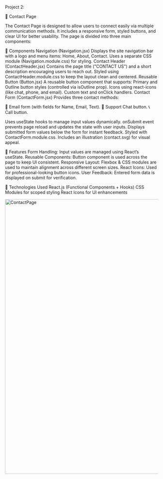 Project 2:

📩 Contact Page

The Contact Page is designed to allow users to connect easily via multiple communication methods. It includes a responsive form, styled buttons, and clear UI for better usability. The page is divided into three main components:

🔹 Components
Navigation (Navigation.jsx)
Displays the site navigation bar with a logo and menu items: Home, About, Contact.
Uses a separate CSS module (Navigation.module.css) for styling.
Contact Header (ContactHeader.jsx)
Contains the page title ("CONTACT US") and a short description encouraging users to reach out.
Styled using ContactHeader.module.css to keep the layout clean and centered.
Reusable Button (Button.jsx)
A reusable button component that supports:
Primary and Outline button styles (controlled via isOutline prop).
Icons using react-icons (like chat, phone, and email).
Custom text and onClick handlers.
Contact Form (ContactForm.jsx)
Provides three contact methods:

📩 Email form (with fields for Name, Email, Text).
💬 Support Chat button.
📞 Call button.

Uses useState hooks to manage input values dynamically.
onSubmit event prevents page reload and updates the state with user inputs.
Displays submitted form values below the form for instant feedback.
Styled with ContactForm.module.css.
Includes an illustration (contact.svg) for visual appeal.

🔹 Features
Form Handling: Input values are managed using React’s useState.
Reusable Components: Button component is used across the page to keep UI consistent.
Responsive Layout: Flexbox & CSS modules are used to maintain alignment across different screen sizes.
React Icons: Used for professional-looking button icons.
User Feedback: Entered form data is displayed on submit for verification.

🔹 Technologies Used
React.js (Functional Components + Hooks)
CSS Modules for scoped styling
React Icons for UI enhancements


<img width="1901" height="903" alt="ContactPage" src="https://github.com/user-attachments/assets/e5885f98-4e11-4ad7-9a88-dd5d5ae3d028" />
